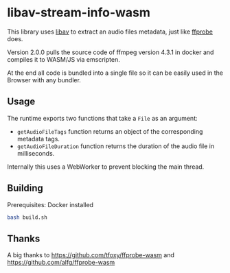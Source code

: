 # libav-stream-info-wasm

This library uses [libav](https://libav.org/) to extract an audio files metadata, just like [ffprobe](https://ffmpeg.org/ffprobe.html) does.

Version 2.0.0 pulls the source code of ffmpeg version 4.3.1 in docker and compiles it to WASM/JS via emscripten.

At the end all code is bundled into a single file so it can be easily used in the Browser with any bundler.

## Usage

The runtime exports two functions that take a `File` as an argument:

* `getAudioFileTags` function returns an object of the corresponding metadata tags.
* `getAudioFileDuration` function returns the duration of the audio file in milliseconds.

Internally this uses a WebWorker to prevent blocking the main thread. 

## Building

Prerequisites: Docker installed

```bash
bash build.sh
```

## Thanks

A big thanks to https://github.com/tfoxy/ffprobe-wasm and https://github.com/alfg/ffprobe-wasm